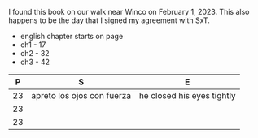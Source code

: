 
I found this book on our walk near Winco on February 1, 2023.
This also happens to be the day that I signed my agreement with SxT.

* english chapter starts on page
* ch1 - 17
* ch2 - 32
* ch3 - 42


|P| S | E |
|-| - | - |
| 23 | apreto los ojos con fuerza | he closed his eyes tightly |
| 23 | |  |
| 23 |  |  |
